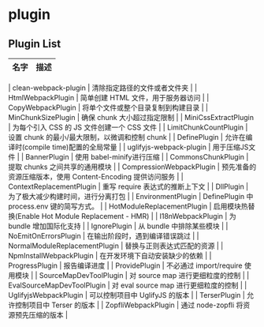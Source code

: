 # plugin


## Plugin List

| 名字 | 描述 |
|:--|:--|

| clean-webpack-plugin | 清除指定路径的文件或者文件夹 |
| HtmlWebpackPlugin |	简单创建 HTML 文件，用于服务器访问 |
| CopyWebpackPlugin |	将单个文件或整个目录复制到构建目录 |
| MinChunkSizePlugin |	确保 chunk 大小超过指定限制 |
| MiniCssExtractPlugin |	为每个引入 CSS 的 JS 文件创建一个 CSS 文件 |
| LimitChunkCountPlugin |	设置 chunk 的最小/最大限制，以微调和控制 chunk |
| DefinePlugin |	允许在编译时(compile time)配置的全局常量 |
| uglifyjs-webpack-plugin | 用于压缩JS文件 |
| BannerPlugin |	使用 babel-minify进行压缩 |
| CommonsChunkPlugin |	提取 chunks 之间共享的通用模块 |
| CompressionWebpackPlugin |	预先准备的资源压缩版本，使用 Content-Encoding 提供访问服务 |
| ContextReplacementPlugin |	重写 require 表达式的推断上下文 |
| DllPlugin |	为了极大减少构建时间，进行分离打包 |
| EnvironmentPlugin |	DefinePlugin 中 process.env 键的简写方式。 |
| HotModuleReplacementPlugin |	启用模块热替换(Enable Hot Module Replacement - HMR) |
| I18nWebpackPlugin |	为 bundle 增加国际化支持 |
| IgnorePlugin |	从 bundle 中排除某些模块 |
| NoEmitOnErrorsPlugin |	在输出阶段时，遇到编译错误跳过 |
| NormalModuleReplacementPlugin |	替换与正则表达式匹配的资源 |
| NpmInstallWebpackPlugin |	在开发环境下自动安装缺少的依赖 |
| ProgressPlugin |	报告编译进度 |
| ProvidePlugin |	不必通过 import/require 使用模块 |
| SourceMapDevToolPlugin |	对 source map 进行更细粒度的控制 |
| EvalSourceMapDevToolPlugin |	对 eval source map 进行更细粒度的控制 |
| UglifyjsWebpackPlugin |	可以控制项目中 UglifyJS 的版本 |
| TerserPlugin |	允许控制项目中 Terser 的版本 |
| ZopfliWebpackPlugin |	通过 node-zopfli 将资源预先压缩的版本 |